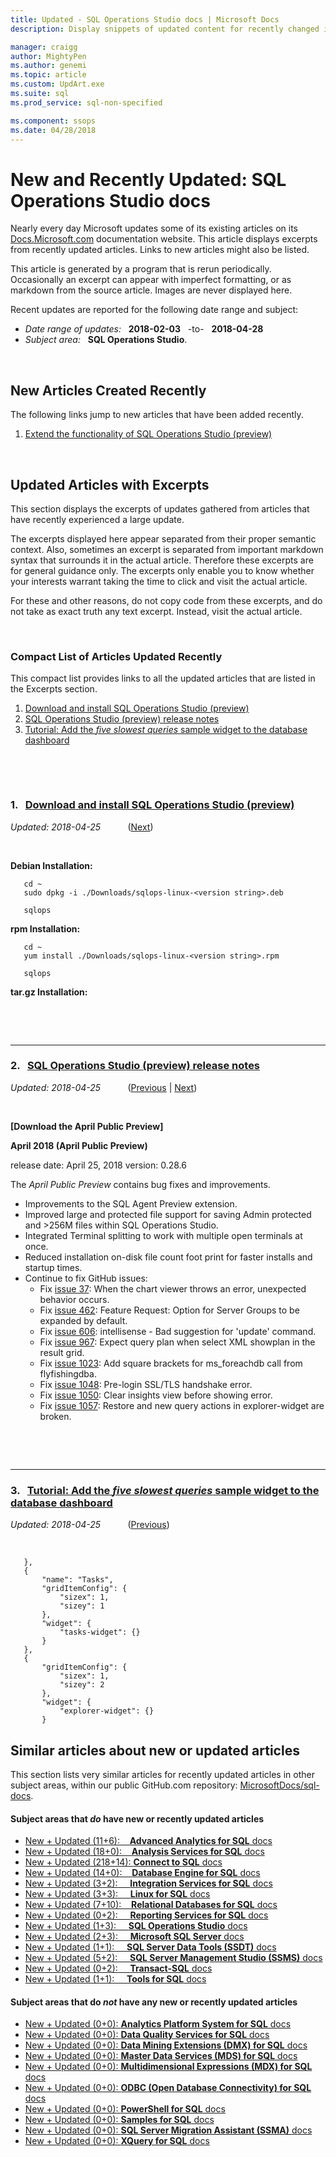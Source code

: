 ```yaml
---
title: Updated - SQL Operations Studio docs | Microsoft Docs
description: Display snippets of updated content for recently changed in documentation, for SQL Operations Studio.

manager: craigg
author: MightyPen
ms.author: genemi
ms.topic: article
ms.custom: UpdArt.exe
ms.suite: sql
ms.prod_service: sql-non-specified

ms.component: ssops
ms.date: 04/28/2018
---
```

# New and Recently Updated: SQL Operations Studio docs



Nearly every day Microsoft updates some of its existing articles on its [Docs.Microsoft.com](http://docs.microsoft.com/) documentation website. This article displays excerpts from recently updated articles. Links to new articles might also be listed.

This article is generated by a program that is rerun periodically. Occasionally an excerpt can appear with imperfect formatting, or as markdown from the source article. Images are never displayed here.

Recent updates are reported for the following date range and subject:



- *Date range of updates:* &nbsp; **2018-02-03** &nbsp; -to- &nbsp; **2018-04-28**
- *Subject area:* &nbsp; **SQL Operations Studio**.




&nbsp;

## New Articles Created Recently

The following links jump to new articles that have been added recently.


1. [Extend the functionality of SQL Operations Studio (preview)](extensions.md)

<!-- GeneMi:  I MANUALLY replace the ugly !INCLUDE with the name from inside the includes file. -->


&nbsp;

## Updated Articles with Excerpts

This section displays the excerpts of updates gathered from articles that have recently experienced a large update.

The excerpts displayed here appear separated from their proper semantic context. Also, sometimes an excerpt is separated from important markdown syntax that surrounds it in the actual article. Therefore these excerpts are for general guidance only. The excerpts only enable you to know whether your interests warrant taking the time to click and visit the actual article.

For these and other reasons, do not copy code from these excerpts, and do not take as exact truth any text excerpt. Instead, visit the actual article.





&nbsp;

<a name="compactupdatedlist"/>

### Compact List of Articles Updated Recently

This compact list provides links to all the updated articles that are listed in the Excerpts section.

1. [Download and install SQL Operations Studio (preview)](#TitleNum_1)
2. [SQL Operations Studio (preview) release notes](#TitleNum_2)
3. [Tutorial: Add the *five slowest queries* sample widget to the database dashboard](#TitleNum_3)




&nbsp;

&nbsp;

<a name="TitleNum_1"/>

### 1. &nbsp; [Download and install SQL Operations Studio (preview)](download.md)

*Updated: 2018-04-25* &nbsp; &nbsp; &nbsp; &nbsp; &nbsp;  ([Next](#TitleNum_2))

<!-- Source markdown line 64.  ms.author= "sstein".  -->

&nbsp;


<!-- git diff --ignore-all-space --unified=0 6b4f80ad54c599e4354303a736f62e9715f99a32 18b22f464bbd8676348248ba5717b71acbab1c0d  (PR=5676  ,  Filename=download.md  ,  Dirpath=docs\sql-operations-studio\  ,  MergeCommitSha40=a85a46312acf8b5a59a8a900310cf088369c4150) -->



   **Debian Installation:**
```
   cd ~
   sudo dpkg -i ./Downloads/sqlops-linux-<version string>.deb

   sqlops
```

   **rpm Installation:**
```
   cd ~
   yum install ./Downloads/sqlops-linux-<version string>.rpm

   sqlops
```

   **tar.gz Installation:**



&nbsp;

&nbsp;

---

<a name="TitleNum_2"/>

### 2. &nbsp; [SQL Operations Studio (preview) release notes](release-notes.md)

*Updated: 2018-04-25* &nbsp; &nbsp; &nbsp; &nbsp; &nbsp;  ([Previous](#TitleNum_1) | [Next](#TitleNum_3))

<!-- Source markdown line 20.  ms.author= "sstein".  -->

&nbsp;


<!-- git diff --ignore-all-space --unified=0 e2901d8a197f375f7d10ec93cbc9320362bf9278 0dde1aceceb339cb4cacd744e469f3d85d589668  (PR=5676  ,  Filename=release-notes.md  ,  Dirpath=docs\sql-operations-studio\  ,  MergeCommitSha40=a85a46312acf8b5a59a8a900310cf088369c4150) -->



**[Download the April Public Preview]**


**April 2018 (April Public Preview)**


release date: April 25, 2018
version: 0.28.6

The *April Public Preview* contains bug fixes and improvements.

- Improvements to the SQL Agent Preview extension.
- Improved large and protected file support for saving Admin protected and >256M files within SQL Operations Studio.
- Integrated Terminal splitting to work with multiple open terminals at once.
- Reduced installation on-disk file count foot print for faster installs and startup times.
- Continue to fix GitHub issues:
   - Fix [issue 37](docs/sql-operations-studio/https://github.com/Microsoft/sqlopsstudio/issues/37): When the chart viewer throws an error, unexpected behavior occurs.
   - Fix [issue 462](docs/sql-operations-studio/https://github.com/Microsoft/sqlopsstudio/issues/462): Feature Request: Option for Server Groups to be expanded by default.
   - Fix [issue 606](docs/sql-operations-studio/https://github.com/Microsoft/sqlopsstudio/issues/606): intellisense - Bad suggestion for 'update' command.
   - Fix [issue 967](docs/sql-operations-studio/https://github.com/Microsoft/sqlopsstudio/issues/967): Expect query plan when select XML showplan in the result grid.
   - Fix [issue 1023](docs/sql-operations-studio/https://github.com/Microsoft/sqlopsstudio/issues/1023): Add square brackets for ms_foreachdb call from flyfishingdba.
   - Fix [issue 1048](docs/sql-operations-studio/https://github.com/Microsoft/sqlopsstudio/issues/1048): Pre-login SSL/TLS handshake error.
   - Fix [issue 1050](docs/sql-operations-studio/https://github.com/Microsoft/sqlopsstudio/issues/1050): Clear insights view before showing error.
   - Fix [issue 1057](docs/sql-operations-studio/https://github.com/Microsoft/sqlopsstudio/issues/1057): Restore and new query actions in explorer-widget are broken.



&nbsp;

&nbsp;

---

<a name="TitleNum_3"/>

### 3. &nbsp; [Tutorial: Add the *five slowest queries* sample widget to the database dashboard](tutorial-qds-sql-server.md)

*Updated: 2018-04-25* &nbsp; &nbsp; &nbsp; &nbsp; &nbsp;  ([Previous](#TitleNum_2))

<!-- Source markdown line 94.  ms.author= "erickang".  -->

&nbsp;


<!-- git diff --ignore-all-space --unified=0 bc128acd966898cafc04381d7d83187d28466052 a47bf93ea4165618e0e514d7900ce1461f691aae  (PR=5676  ,  Filename=tutorial-qds-sql-server.md  ,  Dirpath=docs\sql-operations-studio\  ,  MergeCommitSha40=a85a46312acf8b5a59a8a900310cf088369c4150) -->



       },
       {
           "name": "Tasks",
           "gridItemConfig": {
               "sizex": 1,
               "sizey": 1
           },
           "widget": {
               "tasks-widget": {}
           }
       },
       {
           "gridItemConfig": {
               "sizex": 1,
               "sizey": 2
           },
           "widget": {
               "explorer-widget": {}
           }







## Similar articles about new or updated articles

This section lists very similar articles for recently updated articles in other subject areas, within our public GitHub.com repository: [MicrosoftDocs/sql-docs](https://github.com/MicrosoftDocs/sql-docs/).



#### Subject areas that *do* have new or recently updated articles

- [New + Updated (11+6): &nbsp; &nbsp;**Advanced Analytics for SQL** docs](../advanced-analytics/new-updated-advanced-analytics.md)
- [New + Updated (18+0): &nbsp; &nbsp;**Analysis Services for SQL** docs](../analysis-services/new-updated-analysis-services.md)
- [New + Updated (218+14): **Connect to SQL** docs](../connect/new-updated-connect.md)
- [New + Updated (14+0): &nbsp; &nbsp;**Database Engine for SQL** docs](../database-engine/new-updated-database-engine.md)
- [New + Updated (3+2): &nbsp; &nbsp; **Integration Services for SQL** docs](../integration-services/new-updated-integration-services.md)
- [New + Updated (3+3): &nbsp; &nbsp; **Linux for SQL** docs](../linux/new-updated-linux.md)
- [New + Updated (7+10): &nbsp; &nbsp;**Relational Databases for SQL** docs](../relational-databases/new-updated-relational-databases.md)
- [New + Updated (0+2): &nbsp; &nbsp; **Reporting Services for SQL** docs](../reporting-services/new-updated-reporting-services.md)
- [New + Updated (1+3): &nbsp; &nbsp; **SQL Operations Studio** docs](../sql-operations-studio/new-updated-sql-operations-studio.md)
- [New + Updated (2+3): &nbsp; &nbsp; **Microsoft SQL Server** docs](../sql-server/new-updated-sql-server.md)
- [New + Updated (1+1): &nbsp; &nbsp; **SQL Server Data Tools (SSDT)** docs](../ssdt/new-updated-ssdt.md)
- [New + Updated (5+2): &nbsp; &nbsp; **SQL Server Management Studio (SSMS)** docs](../ssms/new-updated-ssms.md)
- [New + Updated (0+2): &nbsp; &nbsp; **Transact-SQL** docs](../t-sql/new-updated-t-sql.md)
- [New + Updated (1+1): &nbsp; &nbsp; **Tools for SQL** docs](../tools/new-updated-tools.md)



#### Subject areas that do *not* have any new or recently updated articles

- [New + Updated (0+0): **Analytics Platform System for SQL** docs](../analytics-platform-system/new-updated-analytics-platform-system.md)
- [New + Updated (0+0): **Data Quality Services for SQL** docs](../data-quality-services/new-updated-data-quality-services.md)
- [New + Updated (0+0): **Data Mining Extensions (DMX) for SQL** docs](../dmx/new-updated-dmx.md)
- [New + Updated (0+0): **Master Data Services (MDS) for SQL** docs](../master-data-services/new-updated-master-data-services.md)
- [New + Updated (0+0): **Multidimensional Expressions (MDX) for SQL** docs](../mdx/new-updated-mdx.md)
- [New + Updated (0+0): **ODBC (Open Database Connectivity) for SQL** docs](../odbc/new-updated-odbc.md)
- [New + Updated (0+0): **PowerShell for SQL** docs](../powershell/new-updated-powershell.md)
- [New + Updated (0+0): **Samples for SQL** docs](../samples/new-updated-samples.md)
- [New + Updated (0+0): **SQL Server Migration Assistant (SSMA)** docs](../ssma/new-updated-ssma.md)
- [New + Updated (0+0): **XQuery for SQL** docs](../xquery/new-updated-xquery.md)

